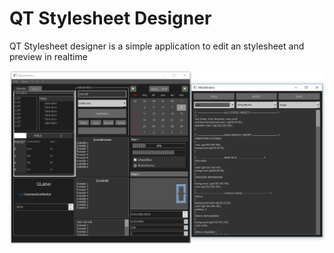 # QT Stylesheet Designer

QT Stylesheet designer is a simple application to edit an stylesheet and preview in realtime

![Print](/assets/print.PNG)
